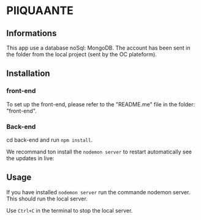 # PIIQUAANTE #

## Informations ##

This app use a database noSql: MongoDB.
The account has been sent in the folder from the local project (sent by the OC plateform).

## Installation ##

### front-end ###

To set up the front-end, please refer to the "README.me" file in the folder: "front-end".

### Back-end ###

cd back-end and run `npm install`.

We recommand ton install  the `nodemon server` to restart automatically see the updates in live:


## Usage ##

If you have installed `nodemon server` run the commande nodemon server. This should run the local server.


Use `Ctrl+C` in the terminal to stop the local server.
